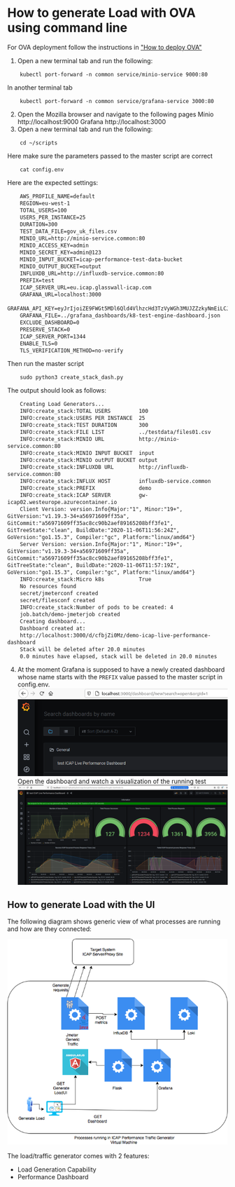 # How to generate Load with OVA using command line

For OVA deployment follow the instructions in ["How to deploy OVA"](How%20to%20deploy%20OVA.md)

1. Open a new terminal tab and run the following:
```
    kubectl port-forward -n common service/minio-service 9000:80
```
In another terminal tab
```
    kubectl port-forward -n common service/grafana-service 3000:80
```
2. Open the Mozilla browser and navigate to the following pages 
Minio http://localhost:9000
Grafana http://localhost:3000
3. Open a new terminal tab and run the following:
```
    cd ~/scripts
```
Here make sure the parameters passed to the master script are correct
```
    cat config.env
```
Here are the expected settings:
```
    AWS_PROFILE_NAME=default
    REGION=eu-west-1
    TOTAL_USERS=100
    USERS_PER_INSTANCE=25
    DURATION=300
    TEST_DATA_FILE=gov_uk_files.csv
    MINIO_URL=http://minio-service.common:80
    MINIO_ACCESS_KEY=admin
    MINIO_SECRET_KEY=admin@123
    MINIO_INPUT_BUCKET=icap-performance-test-data-bucket
    MINIO_OUTPUT_BUCKET=output
    INFLUXDB_URL=http://influxdb-service.common:80
    PREFIX=test
    ICAP_SERVER_URL=eu.icap.glasswall-icap.com
    GRAFANA_URL=localhost:3000
    GRAFANA_API_KEY=eyJrIjoiZE9FWGt5MDl6Qld4VlhzcHd3TzVyWGh3MUJZZzkyNmEiLCJuIjoiSk1ldGVyIHRlc3QiLCJpZCI6MX0=
    GRAFANA_FILE=../grafana_dashboards/k8-test-engine-dashboard.json
    EXCLUDE_DASHBOARD=0
    PRESERVE_STACK=0
    ICAP_SERVER_PORT=1344
    ENABLE_TLS=0
    TLS_VERIFICATION_METHOD=no-verify
```
Then run the master script
```
    sudo python3 create_stack_dash.py 
```
The output should look as follows:
```
    Creating Load Generators...
    INFO:create_stack:TOTAL USERS         100
    INFO:create_stack:USERS PER INSTANCE  25
    INFO:create_stack:TEST DURATION       300
    INFO:create_stack:FILE LIST           ../testdata/files01.csv
    INFO:create_stack:MINIO URL           http://minio-service.common:80
    INFO:create_stack:MINIO INPUT BUCKET  input
    INFO:create_stack:MINIO outPUT BUCKET output
    INFO:create_stack:INFLUXDB URL        http://influxdb-service.common:80
    INFO:create_stack:INFLUX HOST         influxdb-service.common
    INFO:create_stack:PREFIX              demo
    INFO:create_stack:ICAP SERVER         gw-icap02.westeurope.azurecontainer.io
    Client Version: version.Info{Major:"1", Minor:"19+", GitVersion:"v1.19.3-34+a56971609ff35a", GitCommit:"a56971609ff35ac8cc90b2aef89165208bff3fe1", GitTreeState:"clean", BuildDate:"2020-11-06T11:56:24Z", GoVersion:"go1.15.3", Compiler:"gc", Platform:"linux/amd64"}
    Server Version: version.Info{Major:"1", Minor:"19+", GitVersion:"v1.19.3-34+a56971609ff35a", GitCommit:"a56971609ff35ac8cc90b2aef89165208bff3fe1", GitTreeState:"clean", BuildDate:"2020-11-06T11:57:19Z", GoVersion:"go1.15.3", Compiler:"gc", Platform:"linux/amd64"}
    INFO:create_stack:Micro k8s           True
    No resources found
    secret/jmeterconf created
    secret/filesconf created
    INFO:create_stack:Number of pods to be created: 4
    job.batch/demo-jmeterjob created
    Creating dashboard...
    Dashboard created at: 
    http://localhost:3000/d/cfbjZi0Mz/demo-icap-live-performance-dashboard
    Stack will be deleted after 20.0 minutes
    0.0 minutes have elapsed, stack will be deleted in 20.0 minutes
```
4. At the moment Grafana is supposed to have a newly created dashboard whose name starts with the `PREFIX` value passed to the master script in config.env. <br/>
![new-dashboard](pngs/new-dashboard.png)<br/>
Open the dashboard and watch a visualization of the running test <br/>
![dashboard](pngs/dashboard.png)<br/>
## How to generate Load with the UI

The following diagram shows generic view of what processes are running and how are they connected:

![vm_load_vision](pngs/Icap-Performance-Traffic-Generator-OVA.png)

The load/traffic generator comes with 2 features:

- Load Generation Capability
- Performance Dashboard
